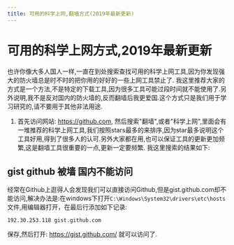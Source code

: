 ```yaml
---
title: 可用的科学上网,翻墙方式(2019年最新更新)
---
```


# 可用的科学上网方式,2019年最新更新

也许你像大多人国人一样,一直在到处搜索查找可用的科学上网工具,因为你发现强大的防火墙总是时不时的把你用的好好的一些上网工具禁止了. 我这里推荐大家的方式是一个方法,不是特定的下载工具,因为很多工具可能过段时间就不能使用了.另外说明,我不是反对国内的防火墙的,反而翻墙后我更爱国.这个方式只是我们用于学习研究的,请不要用于其他非法用途.

1. 首先访问网站: https://github.com, 然后搜索"翻墙",或者"科学上网",里面会有一堆推荐的科学上网工具,我们按照stars最多的来排序,因为star最多说明这个工具好用,得到了很多人的认可.另外大家都在用,也可以保证工具的更新更加频繁,这是翻墙工具很重要的一点,更新一定要频繁. 我这里搜索的结果如下:


## gist github 被墙 国内不能访问

经常在Github上逛得人会发现我们可以直接访问Github,但是gist.github.com却不能访问,解决办法是:在windows下打开`C:\Windows\System32\drivers\etc\hosts`文件,用编辑器打开，在最后行添加如下记录:

```
192.30.253.118 gist.github.com
````

保存,然后打开: https://gist.github.com/ 就可以访问了.